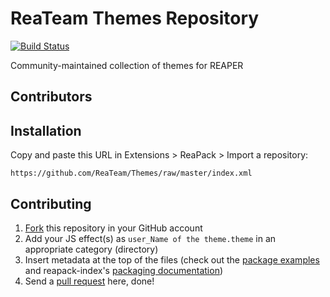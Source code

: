 # ReaTeam Themes Repository

[![Build Status](https://travis-ci.org/ReaTeam/Themes.svg?branch=master)](https://travis-ci.org/ReaTeam/Themes)

Community-maintained collection of themes for REAPER

## Contributors

## Installation

Copy and paste this URL in Extensions > ReaPack > Import a repository:

```
https://github.com/ReaTeam/Themes/raw/master/index.xml
```

## Contributing


1. [Fork](https://github.com/ReaTeam/Themes/fork) this repository in your GitHub account
2. Add your JS effect(s) as `user_Name of the theme.theme` in an appropriate category (directory)
3. Insert metadata at the top of the files (check out the
[package examples](https://github.com/cfillion/reapack-index/wiki/Examples#theme) and
reapack-index's [packaging documentation](https://github.com/cfillion/reapack-index/wiki/Packaging-Documentation))
4. Send a [pull request](https://help.github.com/articles/creating-a-pull-request-from-a-fork/) here, done!
